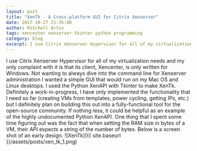 ```yaml
---
layout: post
title: "XenTk - A Cross-platform GUI for Citrix Xenserver"
date: 2017-10-27 21:35:00
author: Mitchell Artin
tags: xencenter xenserver tkinter python programming
category: blog
excerpt: I use Citrix Xenserver Hypervisor for all of my virtualization needs and my only complaint with it is that its client, Xencenter, is only written for Windows.  Not wanting to always dive into the command line for Xenserver administration I wanted a simple GUI that would run on my Mac OS and Linux desktops.
---
```

I use Citrix Xenserver Hypervisor for all of my virtualization needs and my only complaint with it is that its client, Xencenter, is only written for Windows.  Not wanting to always dive into the command line for Xenserver administration I wanted a simple GUI that would run on my Mac OS and Linux desktops.  I used the Python XenAPI with Tkinter to make XenTk.  Definitely a work-in-progress, I have only implemented the functionality that I need so far (creating VMs from templates, power cycling, getting IPs, etc.) but I definitely plan on building this out into a fully-functional tool for the open-source community.  If nothing less, it could be helpful as an example of the highly undocumented Python XenAPI.  One thing that I spent some time figuring out was the fact that when setting the RAM size in bytes of a VM, their API expects a string of the number of bytes.  Below is a screen shot of an early design.
![XenTk]({{ site.baseurl }}/assets/posts/xen_tk_1.png)